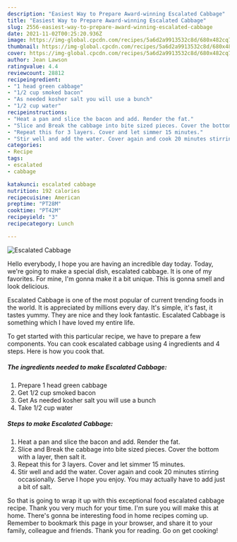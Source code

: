```yaml
---
description: "Easiest Way to Prepare Award-winning Escalated Cabbage"
title: "Easiest Way to Prepare Award-winning Escalated Cabbage"
slug: 2556-easiest-way-to-prepare-award-winning-escalated-cabbage
date: 2021-11-02T00:25:20.936Z
image: https://img-global.cpcdn.com/recipes/5a6d2a9913532c8d/680x482cq70/escalated-cabbage-recipe-main-photo.jpg
thumbnail: https://img-global.cpcdn.com/recipes/5a6d2a9913532c8d/680x482cq70/escalated-cabbage-recipe-main-photo.jpg
cover: https://img-global.cpcdn.com/recipes/5a6d2a9913532c8d/680x482cq70/escalated-cabbage-recipe-main-photo.jpg
author: Jean Lawson
ratingvalue: 4.4
reviewcount: 28812
recipeingredient:
- "1 head green cabbage"
- "1/2 cup smoked bacon"
- "As needed kosher salt you will use a bunch"
- "1/2 cup water"
recipeinstructions:
- "Heat a pan and slice the bacon and add. Render the fat."
- "Slice and Break the cabbage into bite sized pieces. Cover the bottom with a layer, then salt it."
- "Repeat this for 3 layers. Cover and let simmer 15 minutes."
- "Stir well and add the water. Cover again and cook 20 minutes stirring occasionally. Serve I hope you enjoy. You may actually have to add just a bit of salt."
categories:
- Recipe
tags:
- escalated
- cabbage

katakunci: escalated cabbage 
nutrition: 192 calories
recipecuisine: American
preptime: "PT28M"
cooktime: "PT42M"
recipeyield: "3"
recipecategory: Lunch

---
```



![Escalated Cabbage](https://img-global.cpcdn.com/recipes/5a6d2a9913532c8d/680x482cq70/escalated-cabbage-recipe-main-photo.jpg)

Hello everybody, I hope you are having an incredible day today. Today, we're going to make a special dish, escalated cabbage. It is one of my favorites. For mine, I'm gonna make it a bit unique. This is gonna smell and look delicious.

Escalated Cabbage is one of the most popular of current trending foods in the world. It is appreciated by millions every day. It's simple, it's fast, it tastes yummy. They are nice and they look fantastic. Escalated Cabbage is something which I have loved my entire life.




To get started with this particular recipe, we have to prepare a few components. You can cook escalated cabbage using 4 ingredients and 4 steps. Here is how you cook that.

<!--inarticleads1-->

##### The ingredients needed to make Escalated Cabbage:

1. Prepare 1 head green cabbage
1. Get 1/2 cup smoked bacon
1. Get As needed kosher salt you will use a bunch
1. Take 1/2 cup water




<!--inarticleads2-->

##### Steps to make Escalated Cabbage:

1. Heat a pan and slice the bacon and add. Render the fat.
1. Slice and Break the cabbage into bite sized pieces. Cover the bottom with a layer, then salt it.
1. Repeat this for 3 layers. Cover and let simmer 15 minutes.
1. Stir well and add the water. Cover again and cook 20 minutes stirring occasionally. Serve I hope you enjoy. You may actually have to add just a bit of salt.




So that is going to wrap it up with this exceptional food escalated cabbage recipe. Thank you very much for your time. I'm sure you will make this at home. There's gonna be interesting food in home recipes coming up. Remember to bookmark this page in your browser, and share it to your family, colleague and friends. Thank you for reading. Go on get cooking!
